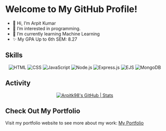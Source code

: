# Welcome to My GitHub Profile!

- 👋 Hi, I’m Arpit Kumar
- 👀 I’m interested in programming.
- 🌱 I’m currently learning Machine Learning
- ✨ My GPA Up to 6th SEM: 8.27

## Skills

<p align="center">
  <img src="https://img.shields.io/badge/-HTML-333333?style=flat&logo=html5" alt="HTML">
  <img src="https://img.shields.io/badge/-CSS-333333?style=flat&logo=css3" alt="CSS">
  <img src="https://img.shields.io/badge/-JavaScript-333333?style=flat&logo=javascript" alt="JavaScript">
  <img src="https://img.shields.io/badge/-Node.js-333333?style=flat&logo=node.js" alt="Node.js">
  <img src="https://img.shields.io/badge/-Express.js-333333?style=flat&logo=express" alt="Express.js">
  <img src="https://img.shields.io/badge/-EJS-333333?style=flat&logo=ejs" alt="EJS">
  <img src="https://img.shields.io/badge/-MongoDB-333333?style=flat&logo=mongodb" alt="MongoDB">
</p>

## Activity 
<p align="center">
  <a href="https://quine.sh?utm_source=widgets&utm_campaign=Arpitk98">
    <img src="https://stats.quine.sh/Arpitk98/github?theme=dark" alt="Arpitk98's GitHub | Stats">
  </a>
</p>

## Check Out My Portfolio


  Visit my portfolio website to see more about my work: 
  <a href="https://new-folder-dnul.onrender.com/">My Portfolio</a>

